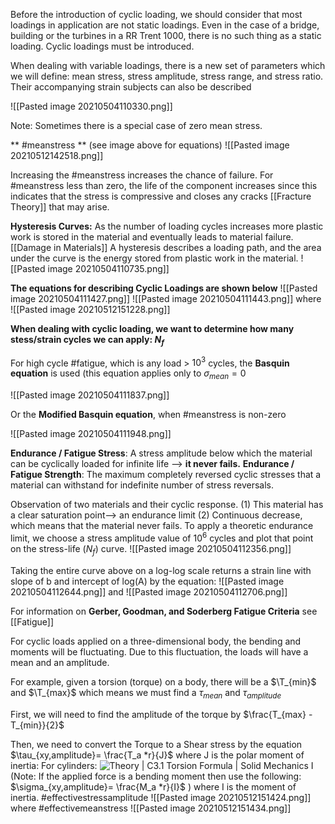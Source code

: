Before the introduction of cyclic loading, we should consider that most loadings in application are not static loadings. Even in the case of a bridge, building or the turbines in a RR Trent 1000, there is no such thing as a static loading. Cyclic loadings must be introduced.

When dealing with variable loadings, there is a new set of parameters which we will define: mean stress, stress amplitude, stress range, and stress ratio. Their accompanying strain subjects can also be described

![[Pasted image 20210504110330.png]]

Note: Sometimes there is a special case of zero mean stress.

** #meanstress ** (see image above for equations)
![[Pasted image 20210512142518.png]]

Increasing the #meanstress increases the chance of failure. For #meanstress less than zero, the life of the component increases since this indicates that the stress is compressive and closes any cracks [[Fracture Theory]] that may arise.

**Hysteresis Curves:**
As the number of loading cycles increases more plastic work is stored in the material and eventually leads to material failure. [[Damage in Materials]]
A hysteresis describes a loading path, and the area under the curve is the energy stored from plastic work in the material. 
![[Pasted image 20210504110735.png]]


**The equations for describing Cyclic Loadings are shown below**
![[Pasted image 20210504111427.png]] ![[Pasted image 20210504111443.png]] where ![[Pasted image 20210512151228.png]]


**When dealing with cyclic loading, we want to determine how many stess/strain cycles we can apply: $N_{f}$**

For high cycle #fatigue, which is any load > $10^{3}$ cycles, the **Basquin equation** is used (this equation applies only to $\sigma_{mean} = 0$

![[Pasted image 20210504111837.png]]

Or the **Modified Basquin equation**, when #meanstress is non-zero

![[Pasted image 20210504111948.png]]

**Endurance / Fatigue Stress**: A stress amplitude below which the material can be cyclically loaded for infinite life --> **it never fails.**
**Endurance / Fatigue Strength**: The maximum completely reversed cyclic stresses that a material can withstand for indefinite number of stress reversals.


Observation of two materials and their cyclic response.
(1) This material has a clear saturation point--> an endurance limit
(2) Continuous decrease, which means that the material never fails. To apply a theoretic endurance limit, we choose a stress amplitude value of $10^6$ cycles and plot that point on the stress-life ($N_f$) curve.
![[Pasted image 20210504112356.png]]

Taking the entire curve above on a log-log scale returns a strain line with slope of b and intercept of log(A) by the equation:
![[Pasted image 20210504112644.png]]
and 
![[Pasted image 20210504112706.png]]


For information on **Gerber, Goodman, and Soderberg Fatigue Criteria** see [[Fatigue]]

For cyclic loads applied on a three-dimensional body, the bending and moments will be fluctuating. Due to this fluctuation, the loads will have a mean and an amplitude.

For example, given a torsion (torque) on a body, there will be a $\T_{min}$ and $\T_{max}$ which means we must find a $\tau_{mean}$ and $\tau_{amplitude}$

First, we will need to find the amplitude of the torque by $\frac{T_{max} - T_{min}}{2}$ 

Then, we need to convert the Torque to a Shear stress by the equation
$\tau_{xy,amplitude}= \frac{T_a *r}{J}$
where J is the polar moment of inertia: For cylinders: ![Theory | C3.1 Torsion Formula | Solid Mechanics I](https://lh3.googleusercontent.com/proxy/d3nIQAYmHNlAR9nOHJui1JYjORuK5c-546sg39aQch54Lb7nTY15jOUFlAHBVAS4A0Dt7GqquFrcCvZZ0WzeLAU5ZTsaDw2giQHkA8RbsaDP-JH8nSJWWRYwR8PlQTivVMq3Ynb7gUmumpPbqrdzuZMLPqlQJ03ClrQ2ng)
(Note: If the applied force is a bending moment then use the following: $\sigma_{xy,amplitude}= \frac{M_a *r}{I}$ )
where I is the moment of inertia.
#effectivestressamplitude
![[Pasted image 20210512151424.png]]
where 
#effectivemeanstress
![[Pasted image 20210512151434.png]]









